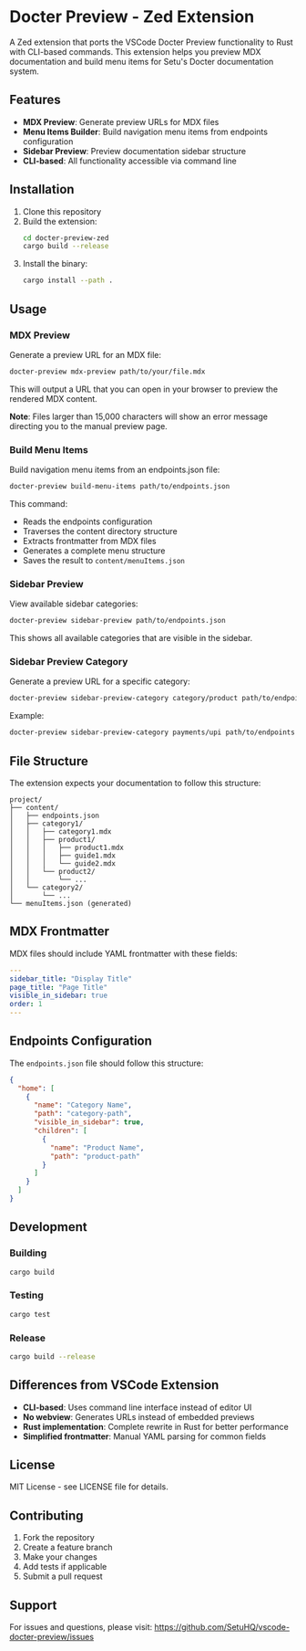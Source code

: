 # Docter Preview - Zed Extension

A Zed extension that ports the VSCode Docter Preview functionality to Rust with CLI-based commands. This extension helps you preview MDX documentation and build menu items for Setu's Docter documentation system.

## Features

- **MDX Preview**: Generate preview URLs for MDX files
- **Menu Items Builder**: Build navigation menu items from endpoints configuration
- **Sidebar Preview**: Preview documentation sidebar structure
- **CLI-based**: All functionality accessible via command line

## Installation

1. Clone this repository
2. Build the extension:
   ```bash
   cd docter-preview-zed
   cargo build --release
   ```
3. Install the binary:
   ```bash
   cargo install --path .
   ```

## Usage

### MDX Preview

Generate a preview URL for an MDX file:

```bash
docter-preview mdx-preview path/to/your/file.mdx
```

This will output a URL that you can open in your browser to preview the rendered MDX content.

**Note**: Files larger than 15,000 characters will show an error message directing you to the manual preview page.

### Build Menu Items

Build navigation menu items from an endpoints.json file:

```bash
docter-preview build-menu-items path/to/endpoints.json
```

This command:
- Reads the endpoints configuration
- Traverses the content directory structure
- Extracts frontmatter from MDX files
- Generates a complete menu structure
- Saves the result to `content/menuItems.json`

### Sidebar Preview

View available sidebar categories:

```bash
docter-preview sidebar-preview path/to/endpoints.json
```

This shows all available categories that are visible in the sidebar.

### Sidebar Preview Category

Generate a preview URL for a specific category:

```bash
docter-preview sidebar-preview-category category/product path/to/endpoints.json
```

Example:
```bash
docter-preview sidebar-preview-category payments/upi path/to/endpoints.json
```

## File Structure

The extension expects your documentation to follow this structure:

```
project/
├── content/
│   ├── endpoints.json
│   ├── category1/
│   │   ├── category1.mdx
│   │   ├── product1/
│   │   │   ├── product1.mdx
│   │   │   ├── guide1.mdx
│   │   │   └── guide2.mdx
│   │   └── product2/
│   │       └── ...
│   └── category2/
│       └── ...
└── menuItems.json (generated)
```

## MDX Frontmatter

MDX files should include YAML frontmatter with these fields:

```yaml
---
sidebar_title: "Display Title"
page_title: "Page Title"
visible_in_sidebar: true
order: 1
---
```

## Endpoints Configuration

The `endpoints.json` file should follow this structure:

```json
{
  "home": [
    {
      "name": "Category Name",
      "path": "category-path",
      "visible_in_sidebar": true,
      "children": [
        {
          "name": "Product Name",
          "path": "product-path"
        }
      ]
    }
  ]
}
```

## Development

### Building

```bash
cargo build
```

### Testing

```bash
cargo test
```

### Release

```bash
cargo build --release
```

## Differences from VSCode Extension

- **CLI-based**: Uses command line interface instead of editor UI
- **No webview**: Generates URLs instead of embedded previews
- **Rust implementation**: Complete rewrite in Rust for better performance
- **Simplified frontmatter**: Manual YAML parsing for common fields

## License

MIT License - see LICENSE file for details.

## Contributing

1. Fork the repository
2. Create a feature branch
3. Make your changes
4. Add tests if applicable
5. Submit a pull request

## Support

For issues and questions, please visit: https://github.com/SetuHQ/vscode-docter-preview/issues